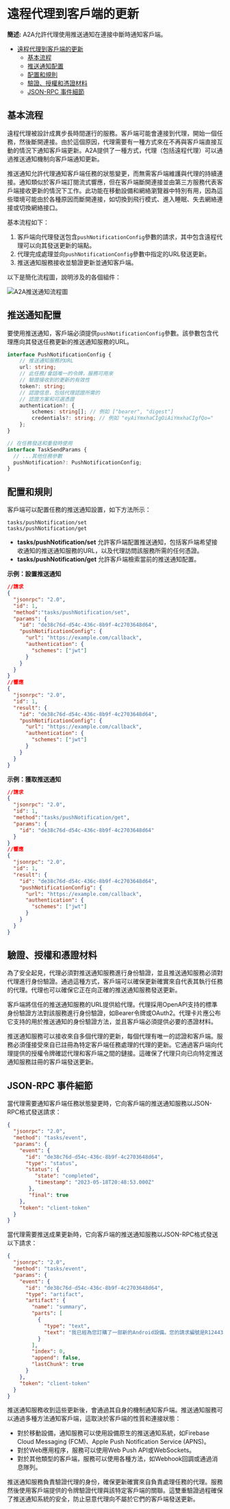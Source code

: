# 遠程代理到客戶端的更新

**簡述:** A2A允許代理使用推送通知在連接中斷時通知客戶端。

<!-- TOC -->

- [遠程代理到客戶端的更新](#遠程代理到客戶端的更新)
  - [基本流程](#基本流程)
  - [推送通知配置](#推送通知配置)
  - [配置和規則](#配置和規則)
  - [驗證、授權和憑證材料](#驗證授權和憑證材料)
  - [JSON-RPC 事件細節](#json-rpc-事件細節)

<!-- /TOC -->

## 基本流程

遠程代理被設計成異步長時間運行的服務。客戶端可能會連接到代理，開始一個任務，然後斷開連接。由於這個原因，代理需要有一種方式來在不再與客戶端直接互動的情況下通知客戶端更新。A2A提供了一種方式，代理（包括遠程代理）可以通過推送通知機制向客戶端通知更新。

推送通知允許代理通知客戶端任務的狀態變更，而無需客戶端維護與代理的持續連接。通知類似於客戶端訂閱流式響應，但在客戶端斷開連接並由第三方服務代表客戶端接收更新的情況下工作。此功能在移動設備和網絡瀏覽器中特別有用，因為這些環境可能由於各種原因而斷開連接，如切換到飛行模式、進入睡眠、失去網絡連接或切換網絡接口。

基本流程如下：

1. 客戶端向代理發送包含`pushNotificationConfig`參數的請求，其中包含遠程代理可以向其發送更新的端點。
2. 代理完成處理並向`pushNotificationConfig`參數中指定的URL發送更新。
3. 推送通知服務接收並驗證更新並通知客戶端。

以下是簡化流程圖，說明涉及的各個組件：

![A2A推送通知流程圖](/docs/images/a2a_push_notifications.png)

## 推送通知配置

要使用推送通知，客戶端必須提供`pushNotificationConfig`參數。該參數包含代理應向其發送任務更新的推送通知服務的URL。

```typescript
interface PushNotificationConfig {
    // 推送通知服務的URL
    url: string;
    // 此任務/會話唯一的令牌，服務可用來
    // 驗證接收到的更新的有效性
    token?: string;
    // 認證信息，包括代理認證所需的
    // 認證方案和可選憑證
    authentication?: {
        schemes: string[]; // 例如 ["bearer", "digest"]
        credentials?: string; // 例如 "eyAiYmxhaCIgOiAiYmxhaCIgfQo="
    };
}

// 在任務發送和重發時使用
interface TaskSendParams {
  // ...其他任務參數
  pushNotification?: PushNotificationConfig;
}
```

## 配置和規則

客戶端可以配置任務的推送通知設置，如下方法所示：

```
tasks/pushNotification/set
tasks/pushNotification/get
```

- **tasks/pushNotification/set** 允許客戶端配置推送通知，包括客戶端希望接收通知的推送通知服務的URL，以及代理訪問該服務所需的任何憑證。
- **tasks/pushNotification/get** 允許客戶端檢索當前的推送通知配置。

**示例：設置推送通知**

```json
//請求
{
  "jsonrpc": "2.0",
  "id": 1,
  "method":"tasks/pushNotification/set",
  "params": {
    "id": "de38c76d-d54c-436c-8b9f-4c2703648d64",
    "pushNotificationConfig": {
      "url": "https://example.com/callback",
      "authentication": {
        "schemes": ["jwt"]
      }
    }
  }
}
//響應
{
  "jsonrpc": "2.0",
  "id": 1,
  "result": {
    "id": "de38c76d-d54c-436c-8b9f-4c2703648d64",
    "pushNotificationConfig": {
      "url": "https://example.com/callback",
      "authentication": {
        "schemes": ["jwt"]
      }
    }
  }
}
```

**示例：獲取推送通知**

```json
//請求
{
  "jsonrpc": "2.0",
  "id": 1,
  "method":"tasks/pushNotification/get",
  "params": {
    "id": "de38c76d-d54c-436c-8b9f-4c2703648d64"
  }
}
//響應
{
  "jsonrpc": "2.0",
  "id": 1,
  "result": {
    "id": "de38c76d-d54c-436c-8b9f-4c2703648d64",
    "pushNotificationConfig": {
      "url": "https://example.com/callback",
      "authentication": {
        "schemes": ["jwt"]
      }
    }
  }
}
```

## 驗證、授權和憑證材料

為了安全起見，代理必須對推送通知服務進行身份驗證，並且推送通知服務必須對代理進行身份驗證。通過這種方式，客戶端可以確保更新確實來自代表其執行任務的代理。代理也可以確保它正在向正確的推送通知服務發送更新。

客戶端將信任的推送通知服務的URL提供給代理。代理採用OpenAPI支持的標準身份驗證方法對該服務進行身份驗證，如Bearer令牌或OAuth2。代理卡片應公布它支持的用於推送通知的身份驗證方法，並且客戶端必須提供必要的憑證材料。

推送通知服務可以接收來自多個代理的更新，每個代理有唯一的認證和客戶端。服務必須僅接受來自已註冊為特定客戶端任務處理的代理的更新。它通過客戶端向代理提供的授權令牌確認代理和客戶端之間的鏈接。這確保了代理只向已向特定推送通知服務註冊的客戶端發送更新。

## JSON-RPC 事件細節

當代理需要通知客戶端任務狀態變更時，它向客戶端的推送通知服務以JSON-RPC格式發送請求：

```json
{
  "jsonrpc": "2.0",
  "method": "tasks/event",
  "params": {
    "event": {
      "id": "de38c76d-d54c-436c-8b9f-4c2703648d64",
      "type": "status",
      "status": {
         "state": "completed",
         "timestamp": "2023-05-18T20:48:53.000Z"
       },
       "final": true
    },
    "token": "client-token"
  }
}
```

當代理需要推送成果更新時，它向客戶端的推送通知服務以JSON-RPC格式發送以下請求：

```json
{
  "jsonrpc": "2.0",
  "method": "tasks/event",
  "params": {
    "event": {
      "id": "de38c76d-d54c-436c-8b9f-4c2703648d64",
      "type": "artifact",
      "artifact": {
        "name": "summary",
        "parts": [
          {
            "type": "text",
            "text": "我已經為您訂購了一部新的Android設備。您的請求編號是R12443"
          }
        ],
        "index": 0,
        "append": false,
        "lastChunk": true
      }
    },
    "token": "client-token"
  }
}
```

推送通知服務收到這些更新後，會通過其自身的機制通知客戶端。推送通知服務可以通過多種方法通知客戶端，這取決於客戶端的性質和連接狀態：

- 對於移動設備，通知服務可以使用設備原生的推送通知系統，如Firebase Cloud Messaging (FCM)、Apple Push Notification Service (APNS)。
- 對於Web應用程序，服務可以使用Web Push API或WebSockets。
- 對於其他類型的客戶端，服務可以使用各種方法，如Webhook回調或通過消息隊列。

推送通知服務負責驗證代理的身份，確保更新確實來自負責處理任務的代理。服務然後使用客戶端提供的令牌驗證代理與該特定客戶端的關聯。這雙重驗證過程確保了推送通知系統的安全，防止惡意代理向不屬於它們的客戶端發送更新。 